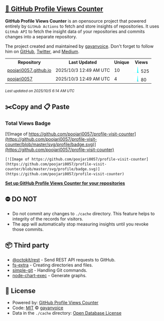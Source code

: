 ## [🚀 GitHub Profile Views Counter](https://github.com/gayanvoice/github-profile-views-counter)
**GitHub Profile Views Counter** is an opensource project that powered entirely by  `GitHub Actions` to fetch and store insights of repositories.
It uses `GitHub API` to fetch the insight data of your repositories and commits changes into a separate repository.

The project created and maintained by [gayanvoice](https://github.com/gayanvoice). Don't forget to follow him on [GitHub](https://github.com/gayanvoice), [Twitter](https://twitter.com/gayanvoice), and [Medium](https://gayanvoice.medium.com/).

<table>
	<tr>
		<th>
			Repository
		</th>
		<th>
			Last Updated
		</th>
		<th>
			Unique
		</th>
		<th>
			Views
		</th>
	</tr>
	<tr>
		<td>
			<a href="https://github.com/poojari0057/profile-visit-counter/tree/master/readme/1004317952/year.md">
				poojari0057.github.io
			</a>
		</td>
		<td>
			2025/10/3 12:49 AM UTC
		</td>
		<td>
			10
		</td>
		<td>
			<img alt="Response time graph" src="https://github.com/poojari0057/profile-visit-counter/raw/master/graph/1004317952/small/year.png" height="20"> 525
		</td>
	</tr>
	<tr>
		<td>
			<a href="https://github.com/poojari0057/profile-visit-counter/tree/master/readme/1007614537/year.md">
				poojari0057
			</a>
		</td>
		<td>
			2025/10/3 12:49 AM UTC
		</td>
		<td>
			4
		</td>
		<td>
			<img alt="Response time graph" src="https://github.com/poojari0057/profile-visit-counter/raw/master/graph/1007614537/small/year.png" height="20"> 80
		</td>
	</tr>
</table>

<small><i>Last updated on 2025/10/5 6:14 AM UTC</i></small>

## ✂️Copy and 📋 Paste
### Total Views Badge
[![Image of https://github.com/poojari0057/profile-visit-counter](https://github.com/poojari0057/profile-visit-counter/blob/master/svg/profile/badge.svg)](https://github.com/poojari0057/profile-visit-counter)

```readme
[![Image of https://github.com/poojari0057/profile-visit-counter](https://github.com/poojari0057/profile-visit-counter/blob/master/svg/profile/badge.svg)](https://github.com/poojari0057/profile-visit-counter)
```
[**Set up GitHub Profile Views Counter for your repositories**](https://github.com/gayanvoice/github-profile-views-counter)
## ⛔ DO NOT
- Do not commit any changes to `./cache` directory. This feature helps to integrity of the records for visitors.
- The app will automatically stop measuring insights until you revoke those commits.
## 📦 Third party

- [@octokit/rest](https://www.npmjs.com/package/@octokit/rest) - Send REST API requests to GitHub.
- [fs-extra](https://www.npmjs.com/package/fs-extra) - Creating directories and files.
- [simple-git](https://www.npmjs.com/package/simple-git) - Handling Git commands.
- [node-chart-exec](https://www.npmjs.com/package/node-chart-exec) - Generate graphs.
## 📄 License
- Powered by: [GitHub Profile Views Counter](https://github.com/gayanvoice/github-profile-views-counter)
- Code: [MIT](./LICENSE) © [gayanvoice](https://github.com/gayanvoice)
- Data in the `./cache` directory: [Open Database License](https://opendatacommons.org/licenses/odbl/1-0/)